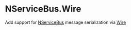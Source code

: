 NServiceBus.Wire
===========================

Add support for [NServiceBus](http://particular.net/NServiceBus) message serialization via [Wire](https://github.com/rogeralsing/Wire)